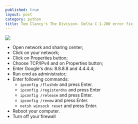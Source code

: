 ```yaml
---
published: true
layout: post
category: python
title: Tom Clancy's The Division- Delta C 1-200 error fix
---
```

![](https://mobile.donanimhaber.com/store/60/3e/df/603edfafc9b1c1c57c4be37a4131f02d.jpeg)

- Open network and sharing center;
- Click on your network;
- Click on Properties button;
- Choose TCP/IPv4 and on Properties button;
- Enter Google's dns: 8.8.8.8 and 4.4.4.4;
- Run cmd as administrator;
- Enter following commands:
  - `ipconfig /flushdn` and press Enter.
  - `ipconfig /registerdns` and press Enter
  - `ipconfig /release` and press Enter.
  - `ipconfig /renew` and press Enter.
  - `netsh winsock reset` and press Enter.
- Reboot your computer.
- Turn off your firewall

